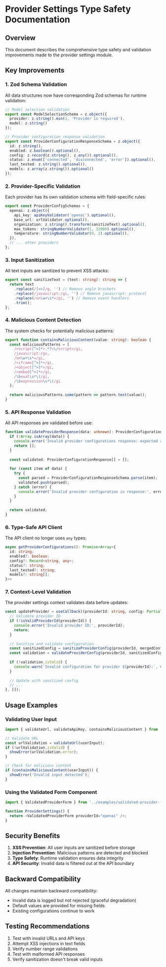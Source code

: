 # Provider Settings Type Safety Documentation

## Overview

This document describes the comprehensive type safety and validation improvements made to the provider settings module.

## Key Improvements

### 1. Zod Schema Validation

All data structures now have corresponding Zod schemas for runtime validation:

```typescript
// Model selection validation
export const ModelSelectionSchema = z.object({
  provider: z.string().min(1, 'Provider is required'),
  model: z.string()
});

// Provider configuration response validation
export const ProviderConfigurationResponseSchema = z.object({
  id: z.string(),
  enabled: z.boolean().optional(),
  config: z.record(z.string(), z.any()).optional(),
  status: z.enum(['connected', 'disconnected', 'error']).optional(),
  last_tested: z.string().optional(),
  models: z.array(z.string()).optional()
});
```

### 2. Provider-Specific Validation

Each provider has its own validation schema with field-specific rules:

```typescript
export const ProviderConfigSchemas = {
  openai: z.object({
    api_key: apiKeyValidator('openai').optional(),
    base_url: urlValidator.optional(),
    organization: z.string().transform(sanitizeText).optional(),
    max_tokens: stringNumberValidator(1, 32000).optional(),
    temperature: stringNumberValidator(0, 2).optional(),
  }),
  // ... other providers
};
```

### 3. Input Sanitization

All text inputs are sanitized to prevent XSS attacks:

```typescript
export const sanitizeText = (text: string): string => {
  return text
    .replace(/[<>]/g, '') // Remove angle brackets
    .replace(/javascript:/gi, '') // Remove javascript: protocol
    .replace(/on\w+\s*=/gi, '') // Remove event handlers
    .trim();
};
```

### 4. Malicious Content Detection

The system checks for potentially malicious patterns:

```typescript
export function containsMaliciousContent(value: string): boolean {
  const maliciousPatterns = [
    /<script[^>]*>.*?<\/script>/gi,
    /javascript:/gi,
    /on\w+\s*=/gi,
    /<iframe[^>]*>/gi,
    /<object[^>]*>/gi,
    /<embed[^>]*>/gi,
    /\beval\s*\(/gi,
    /\bexpression\s*\(/gi
  ];
  
  return maliciousPatterns.some(pattern => pattern.test(value));
}
```

### 5. API Response Validation

All API responses are validated before use:

```typescript
function validateProviderResponse(data: unknown): ProviderConfigurationResponse[] {
  if (!Array.isArray(data)) {
    console.error('Invalid provider configurations response: expected array');
    return [];
  }
  
  const validated: ProviderConfigurationResponse[] = [];
  
  for (const item of data) {
    try {
      const parsed = ProviderConfigurationResponseSchema.parse(item);
      validated.push(parsed);
    } catch (error) {
      console.error('Invalid provider configuration in response:', error);
    }
  }
  
  return validated;
}
```

### 6. Type-Safe API Client

The API client no longer uses `any` types:

```typescript
async getProviderConfigurations(): Promise<Array<{
  id: string;
  enabled?: boolean;
  config?: Record<string, any>;
  status?: string;
  last_tested?: string;
  models?: string[];
}>>
```

### 7. Context-Level Validation

The provider settings context validates data before updates:

```typescript
const updateProvider = useCallback((providerId: string, config: Partial<ProviderConfiguration['config']>) => {
  // Validate provider ID
  if (!isValidProviderId(providerId)) {
    console.error('Invalid provider ID:', providerId);
    return;
  }
  
  // Sanitize and validate configuration
  const sanitizedConfig = sanitizeProviderConfig(providerId, mergedConfig);
  const validation = validateProviderConfig(providerId, sanitizedConfig);
  
  if (!validation.isValid) {
    console.warn(`Invalid configuration for provider ${providerId}:`, validation.errors);
  }
  
  // Update with sanitized config
  // ...
}, []);
```

## Usage Examples

### Validating User Input

```typescript
import { validateUrl, validateApiKey, containsMaliciousContent } from '../utils/validation';

// Validate URL
const urlValidation = validateUrl(userInput);
if (!urlValidation.isValid) {
  showError(urlValidation.error);
}

// Check for malicious content
if (containsMaliciousContent(userInput)) {
  showError('Invalid input detected');
}
```

### Using the Validated Form Component

```typescript
import { ValidatedProviderForm } from '../examples/validated-provider-form';

function ProviderSettings() {
  return <ValidatedProviderForm providerId="openai" />;
}
```

## Security Benefits

1. **XSS Prevention**: All user inputs are sanitized before storage
2. **Injection Prevention**: Malicious patterns are detected and blocked
3. **Type Safety**: Runtime validation ensures data integrity
4. **API Security**: Invalid data is filtered out at the API boundary

## Backward Compatibility

All changes maintain backward compatibility:
- Invalid data is logged but not rejected (graceful degradation)
- Default values are provided for missing fields
- Existing configurations continue to work

## Testing Recommendations

1. Test with invalid URLs and API keys
2. Attempt XSS injections in text fields
3. Verify number range validations
4. Test with malformed API responses
5. Verify sanitization doesn't break valid inputs